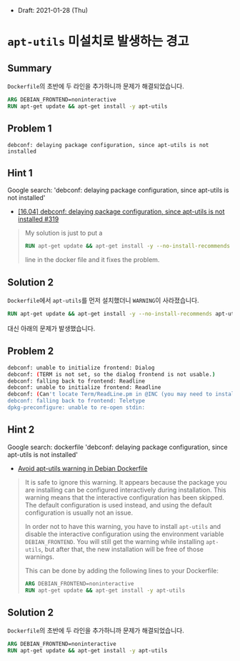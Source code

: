 * Draft: 2021-01-28 (Thu)

# `apt-utils` 미설치로 발생하는 경고

## Summary

`Dockerfile`의 초반에 두 라인을 추가하니까 문제가 해결되었습니다.

```dockerfile
ARG DEBIAN_FRONTEND=noninteractive
RUN apt-get update && apt-get install -y apt-utils
```

## Problem 1

```basic
debconf: delaying package configuration, since apt-utils is not installed
```

## Hint 1

Google search: 'debconf: delaying package configuration, since apt-utils is not installed'

* [[16.04] debconf: delaying package configuration, since apt-utils is not installed #319](https://github.com/phusion/baseimage-docker/issues/319)

> My solution is just to put a
>
> ```dockerfile
> RUN apt-get update && apt-get install -y --no-install-recommends apt-utils
> ```
>
> line in the docker file and it fixes the problem.

## Solution 2

`Dockerfile`에서 `apt-utils`를 먼저 설치했더니 `WARNING`이 사라졌습니다.

```dockerfile
RUN apt-get update && apt-get install -y --no-install-recommends apt-utils
```

대신 아래의 문제가 발생했습니다.

## Problem 2

```bash
debconf: unable to initialize frontend: Dialog
debconf: (TERM is not set, so the dialog frontend is not usable.)
debconf: falling back to frontend: Readline
debconf: unable to initialize frontend: Readline
debconf: (Can't locate Term/ReadLine.pm in @INC (you may need to install the Term::ReadLine module) (@INC contains: /etc/perl /usr/local/lib/x86_64-linux-gnu/perl/5.26.1 /usr/local/share/perl/5.26.1 /usr/lib/x86_64-linux-gnu/perl5/5.26 /usr/share/perl5 /usr/lib/x86_64-linux-gnu/perl/5.26 /usr/share/perl/5.26 /usr/local/lib/site_perl /usr/lib/x86_64-linux-gnu/perl-base) at /usr/share/perl5/Debconf/FrontEnd/Readline.pm line 7, <> line 19.)
debconf: falling back to frontend: Teletype
dpkg-preconfigure: unable to re-open stdin:
```

## Hint 2

Google search: dockerfile 'debconf: delaying package configuration, since apt-utils is not installed'

* [Avoid apt-utils warning in Debian Dockerfile](https://serverfault.com/questions/980128/avoid-apt-utils-warning-in-debian-dockerfile)

> It is safe to ignore this warning. It appears because the package you are installing can be configured interactively during installation. This warning means that the interactive configuration has been skipped. The default configuration is used instead, and using the default configuration is usually not an issue.
>
> In order not to have this warning, you have to install `apt-utils` and disable the interactive configuration using the environment variable `DEBIAN_FRONTEND`. You will still get the warning while installing `apt-utils`, but after that, the new installation will be free of those warnings.
>
> This can be done by adding the following lines to your Dockerfile:
>
> ```dockerfile
> ARG DEBIAN_FRONTEND=noninteractive
> RUN apt-get update && apt-get install -y apt-utils
> ```

## Solution 2

`Dockerfile`의 초반에 두 라인을 추가하니까 문제가 해결되었습니다.

```dockerfile
ARG DEBIAN_FRONTEND=noninteractive
RUN apt-get update && apt-get install -y apt-utils
```